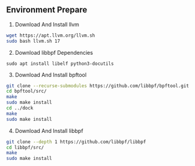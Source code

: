 ## Environment Prepare
1. Download And Install llvm
``` bash
wget https://apt.llvm.org/llvm.sh
sudo bash llvm.sh 17
```

2. Download libbpf Dependencies
```
sudo apt install libelf python3-docutils
```

3. Download And Install bpftool
``` bash
git clone --recurse-submodules https://github.com/libbpf/bpftool.git
cd bpftool/src/
make
sudo make install
cd ../dock
make
sudo make install
```

4. Download And Install libbpf
``` bash
git clone --depth 1 https://github.com/libbpf/libbpf
cd libbpf/src/
make
sudo make install
```
